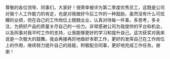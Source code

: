 尊敬的各位领导、同事们，大家好！很荣幸被评为第二季度优秀员工，这既是公司对我个人工作能力的肯定，也是对我做好今后工作的一种鼓励，虽然没有什么可炫耀的业绩，但在自己的工作岗位上兢兢业业，认真对待每一件事，多思考，多关注，为把好产品的质量关尽自己的一份力。非常感谢公司为我提供的平台和机会，以及同事对我平时工作的支持，让我能够更好的学习和提升自己。这次获奖对我来说是一次极大的鼓舞。我会再接再厉地做好本职工作，更好的发挥自己在工作岗位上的作用，继续努力提升自己的技能，积极配合同事，更好地完成工作任务。谢谢！
